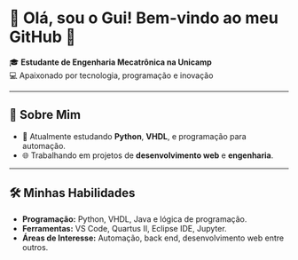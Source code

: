 # 🌟 Olá, sou o Gui! Bem-vindo ao meu GitHub 🌟

🎓 **Estudante de Engenharia Mecatrônica na Unicamp**  
💻 Apaixonado por tecnologia, programação e inovação 


---

## 📌 **Sobre Mim**  
- 🔧 Atualmente estudando **Python**, **VHDL**, e programação para automação.  
- 🌐 Trabalhando em projetos de **desenvolvimento web** e **engenharia**.   

---

## 🛠 **Minhas Habilidades**
- **Programação:** Python, VHDL, Java e lógica de programação.  
- **Ferramentas:** VS Code, Quartus II, Eclipse IDE, Jupyter.  
- **Áreas de Interesse:** Automação, back end, desenvolvimento web entre outros.  

